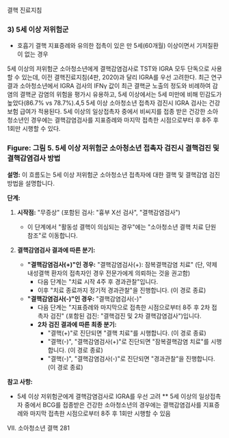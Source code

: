 결핵 진료지침
### 3) 5세 이상 저위험군
- 호흡기 결핵 지표증례와 유의한 접촉이 있은 만 5세(60개월) 이상이면서 기저질환이 없는 경우

5세 이상의 저위험군 소아청소년에게 결핵감염검사로 TST와 IGRA 모두 단독으로 사용할 수 있는데, 이전 결핵진료지침(4판, 2020)과 달리 IGRA를 우선 고려한다. 최근 연구 결과 소아청소년에서 IGRA 검사의 IFNγ 값이 최근 결핵균 노출의 정도와 비례하여 감염의 결핵균 감염의 위험을 평가시 유용하고, 5세 이상에서는 5세 미만에 비해 민감도가 높았다(86.7% vs 78.7%).4,5 5세 이상 소아청소년 접촉자 검진시 IGRA 검사는 건강보험 급여가 적용된다.
5세 이상의 일상접촉자 중에서 비씨지를 접종 받은 건강한 소아청소년인 경우에는 결핵감염검사를 지표증례와 마지막 접촉한 시점으로부터 후 8주 후 1회만 시행할 수 있다.

### Figure: 그림 5. 5세 이상 저위험군 소아청소년 접촉자 검진시 결핵검진 및 결핵감염검사 방법

**설명:** 이 흐름도는 5세 이상 저위험군 소아청소년 접촉자에 대한 결핵 및 결핵감염 검진 방법을 설명합니다.

**단계:**
1.  **시작점:** "무증상" (포함된 검사: "흉부 X선 검사", "결핵감염검사")
    *   이 단계에서 "활동성 결핵이 의심되는 경우"에는 "소아청소년 결핵 치료 단원 참조"로 이동합니다.

2.  **결핵감염검사 결과에 따른 분기:**
    *   **"결핵감염검사(+)"인 경우:** "결핵감염검사(+): 잠복결핵감염 치료" (단, 약제내성결핵 환자의 접촉자인 경우 전문가에게 의뢰하는 것을 권고함)
        *   다음 단계는 "치료 시작 4주 후 경과관찰"입니다.
        *   이후 "치료 종료까지 정기적 경과관찰"을 진행합니다. (이 경로 종료)
    *   **"결핵감염검사(-)"인 경우:** "결핵감염검사(-)"
        *   다음 단계는 "지표증례와 마지막으로 접촉한 시점으로부터 8주 후 2차 접촉자 검진" (포함된 검진: "결핵검진 및 2차 결핵감염검사")입니다.
        *   **2차 검진 결과에 따른 최종 분기:**
            *   "결핵(+)"로 진단되면 "결핵 치료"를 시행합니다. (이 경로 종료)
            *   "결핵(-)", "결핵감염검사(+)"로 진단되면 "잠복결핵감염 치료"를 시행합니다. (이 경로 종료)
            *   "결핵(-)", "결핵감염검사(-)"로 진단되면 "경과관찰"을 진행합니다. (이 경로 종료)

**참고 사항:**
*   5세 이상 저위험군에게 결핵감염검사로 IGRA를 우선 고려
**  5세 이상의 일상접촉자 중에서 BCG를 접종받은 건강한 소아청소년의 경우에는 결핵감염검사를 지표증례와 마지막 접촉한 시점으로부터 8주 후 1회만 시행할 수 있음

VII. 소아청소년 결핵 281